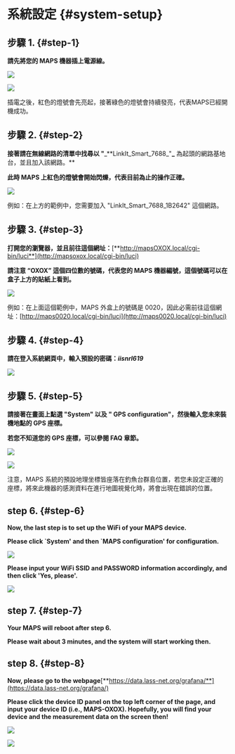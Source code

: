 # 系統設定 {#system-setup}

## 步驟 1. {#step-1}

**請先將您的 MAPS 機器插上電源線。**

![](https://jack77121.gitbooks.io/maps-v5-1-user-guide/content/assets/poweron_01.png)

![](https://jack77121.gitbooks.io/maps-v5-1-user-guide/content/assets/poweron_02.png)

插電之後，紅色的燈號會先亮起，接著綠色的燈號會持續發亮，代表MAPS已經開機成功。

## 步驟 2. {#step-2}

**接著請在無線網路的清單中找尋以 "**_\*\*LinkIt\_Smart\_7688\_"**\_** 為起頭的網路基地台，並且加入該網路。\*\*

**此時 MAPS 上紅色的燈號會開始閃爍，代表目前為止的操作正確。**

![](https://jack77121.gitbooks.io/maps-v5-1-user-guide/content/assets/findap.png)

例如：在上方的範例中，您需要加入 "LinkIt\_Smart\_7688\_1B2642" 這個網路。

## 步驟 3. {#step-3}

**打開您的瀏覽器，並且前往這個網址：**[**http://mapsOXOX.local/cgi-bin/luci**](http://mapsoxox.local/cgi-bin/luci)

**請注意 “OXOX” 這個四位數的號碼，代表您的 MAPS 機器編號，這個號碼可以在盒子上方的貼紙上看到。**

![](https://jack77121.gitbooks.io/maps-v5-1-user-guide/content/assets/mapssticker.png)

例如：在上面這個範例中，MAPS 外盒上的號碼是 0020，因此必需前往這個網址：[http://maps0020.local/cgi-bin/luci](http://maps0020.local/cgi-bin/luci)

## 步驟 4. {#step-4}

**請在登入系統網頁中，輸入預設的密碼：**_**iisnrl619**_

![](https://jack77121.gitbooks.io/maps-v5-1-user-guide/content/assets/login.png)

## 步驟 5. {#step-5}

**請接著在畫面上點選 "System" 以及 " GPS configuration"，然後輸入您未來裝機地點的 GPS 座標。**

**若您不知道您的 GPS 座標，可以參閱 FAQ 章節。**

![](https://jack77121.gitbooks.io/maps-v5-1-user-guide/content/assets/gps01.png)

![](https://jack77121.gitbooks.io/maps-v5-1-user-guide/content/assets/gps02.png)

注意，MAPS 系統的預設地理坐標皆座落在釣魚台群島位置，若您未設定正確的座標，將來此機器的感測資料在進行地圖視覺化時，將會出現在錯誤的位置。

## step 6. {#step-6}

**Now, the last step is to set up the WiFi of your MAPS device.**

**Please click \`System' and then \`MAPS configuration' for configuration.**

![](https://jack77121.gitbooks.io/maps-v5-1-user-guide/content/assets/maps_config01.png)

**Please input your WiFi SSID and PASSWORD information accordingly, and then click 'Yes, please'.**

![](https://jack77121.gitbooks.io/maps-v5-1-user-guide/content/assets/maps_config02.png)

## step 7. {#step-7}

**Your MAPS will reboot after step 6.**

**Please wait about 3 minutes, and the system will start working then.**

## step 8. {#step-8}

**Now, please go to the webpage**[**https://data.lass-net.org/grafana/**](https://data.lass-net.org/grafana/)

**Please click the device ID panel on the top left corner of the page, and input your device ID \(i.e., MAPS-OXOX\). Hopefully, you will find your device and the measurement data on the screen then!**

![](https://jack77121.gitbooks.io/maps-v5-1-user-guide/content/assets/grafana01.png)

![](https://jack77121.gitbooks.io/maps-v5-1-user-guide/content/assets/grafana02.png)

